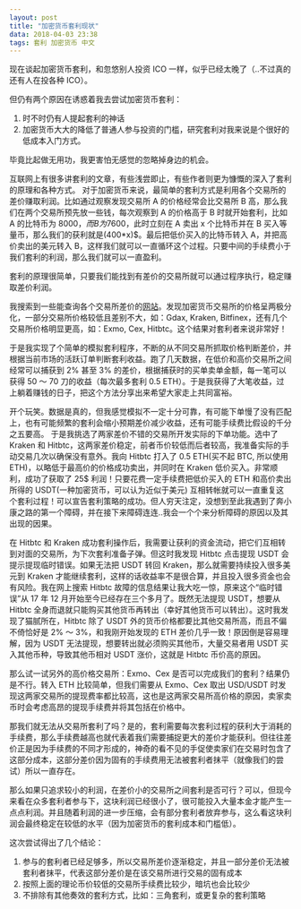```yaml
---
layout: post
title: "加密货币套利现状"
data: 2018-04-03 23:38
tags: 套利 加密货币 中文
---
```


现在谈起加密货币套利，和忽悠别人投资 ICO 一样，似乎已经太晚了（..不过真的还有人在投各种 ICO）。

但仍有两个原因在诱惑着我去尝试加密货币套利：

1. 时不时仍有人提起套利的神话
2. 加密货币大大的降低了普通人参与投资的门槛，研究套利对我来说是个很好的低成本入门方式。

毕竟比起做无用功，我更害怕无感觉的忽略掉身边的机会。

互联网上有很多讲套利的文章，有些浅尝即止，有些作者则更为慷慨的深入了套利的原理和各种方式。
对于加密货币来说，最简单的套利方式是利用各个交易所的差价赚取利润。比如通过观察发现交易所 A 的价格经常会比交易所 B 高，那么我们在两个交易所预先放一些钱，每次观察到 A 的价格高于 B 时就开始套利，比如 A 的比特币为 8000$，而 B 为 7600$，此时立刻在 A 卖出 x 个比特币并在 B 买入等量币，那么我们的获利就是(400*x)$。最后把低价买入的比特币转入 A，并把高价卖出的美元转入 B，这样我们就可以一直循环这个过程。只要中间的手续费小于我们套利的利润，那么我们就可以一直盈利。

套利的原理很简单，只要我们能找到有差价的交易所就可以通过程序执行，稳定赚取差价利润。

我搜索到一些能查询各个交易所差价的[网站](https://www.tokenspread.com/)。发现加密货币交易所的价格呈两极分化，一部分交易所价格较低且差别不大，如：Gdax, Kraken, Bitfinex，还有几个交易所价格明显更高，如：Exmo, Cex, Hitbtc。这个结果对套利者来说非常好！

于是我实现了个简单的模拟套利程序，不断的从不同交易所抓取价格判断差价，并根据当前市场的活跃订单判断套利收益。跑了几天数据，在低价和高价交易所之间经常可以捕获到 2% 甚至 3% 的差价，根据捕获时的买单卖单金额，每一笔可以获得 50 ～ 70 刀的收益（每次最多套利 0.5 ETH）。于是我获得了大笔收益，过上躺着赚钱的日子，把这个方法分享出来希望大家走上共同富裕。

开个玩笑。数据是真的，但我感觉模拟不一定十分可靠，有可能下单慢了没有匹配上，也有可能频繁的套利会缩小预期差价减少收益，还有可能手续费比假设的千分之五要高。
于是我挑选了两家差价不错的交易所开发实际的下单功能。选中了 Kraken 和 Hitbtc，这两家差价稳定，前者币价较低而后者较高，我准备实际的手动交易几次以确保没有意外。我向 Hitbtc 打入了 0.5 ETH(买不起 BTC, 所以使用 ETH)，以略低于最高价的价格成功卖出，并同时在 Kraken 低价买入。非常顺利，成功了获取了 25$ 利润！只要花费一定手续费把低价买入的 ETH 和高价卖出所得的 USDT(一种加密货币，可以认为近似于美元) 互相转帐就可以一直重复这个套利过程！可以宣告套利策略的成功。但人穷天注定，没想到至此我遇到了奔小康之路的第一个障碍，并在接下来障碍连连..我会一个个来分析障碍的原因以及其出现的因果。

在 Hitbtc 和 Kraken 成功套利操作后，我需要让获利的资金流动，把它们互相转到对面的交易所，为下次套利准备子弹。但这时我发现 Hitbtc 点击提现 USDT 会提示提现临时错误。如果无法把 USDT 转回 Kraken，那么就需要持续投入很多美元到 Kraken 才能继续套利，这样的话收益率不是很合算，并且投入很多资金也会有风险。我在网上搜索 Hitbtc 故障的信息结果让我大吃一惊，原来这个“临时错误”从 17 年 12 月开始至今已经存在三个多月了。既然无法提现 USDT，想要从 Hitbtc 全身而退就只能购买其他货币再转出（幸好其他货币可以转出）。这时我发现了猫腻所在，Hitbtc 除了 USDT 外的货币价格都要比其他交易所高，而且不偏不倚恰好是 2% ～ 3%，和我刚开始发现的 ETH 差价几乎一致！原因倒是容易理解，因为 USDT 无法提现，想要转出就必须购买其他币，大量交易者用 USDT 买入其他币种，导致其他币相对 USDT 涨价，这就是 Hitbtc 币价高的原因。

那么试一试另外的高价格交易所：Exmo、Cex 是否可以完成我们的套利？结果仍是不行。转入 ETH 比较简单，但我们需要从 Exmo、Cex 取出 USD/USDT 时发现这两家交易所的提现费率都比较高，这也是这两家交易所高价格的原因，卖家卖币时会考虑高昂的提现手续费并将其包括在价格中。

那我们就无法从交易所套利了吗？是的，套利需要每次套利过程的获利大于消耗的手续费，那么手续费越高也就代表着我们需要捕捉更大的差价才能获利。但往往差价正是因为手续费的不同才形成的，神奇的看不见的手促使卖家们在交易时包含了这部分成本，这部分差价因为固有的手续费用无法被套利者抹平（就像我们的尝试）所以一直存在。

那么如果只追求较小的利润，在差价小的交易所之间套利是否可行？可以，但现今来看在众多套利者参与下，这块利润已经很小了，很可能投入大量本金才能产生一点点利润。并且随着利润的进一步压缩，会有部分套利者放弃参与，这么看这块利润会最终稳定在较低的水平（因为加密货币的套利成本和门槛低）。

这次尝试得出了几个结论：

1. 参与的套利者已经足够多，所以交易所差价逐渐稳定，并且一部分差价无法被套利者抹平，代表这部分差价是在该交易所进行交易的固有成本
2. 按照上面的理论币价较低的交易所手续费比较少，暗坑也会比较少
3. 不排除有其他奏效的套利方式，比如：三角套利，或更复杂的套利策略
